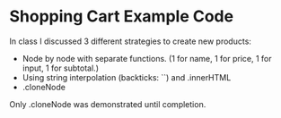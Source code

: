 # Shopping Cart Example Code

In class I discussed 3 different strategies to create new products:

* Node by node with separate functions. (1 for name, 1 for price, 1 for input, 1 for subtotal.)
* Using string interpolation (backticks: ``) and .innerHTML
* .cloneNode

Only .cloneNode was demonstrated until completion. 